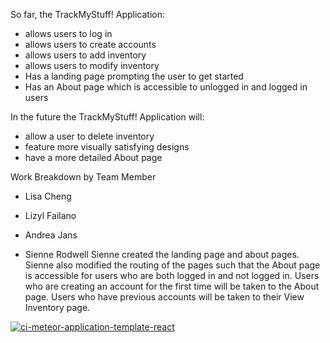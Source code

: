 So far, the TrackMyStuff! Application: 
* allows users to log in
* allows users to create accounts
* allows users to add inventory
* allows users to modify inventory
* Has a landing page prompting the user to get started
* Has an About page which is accessible to unlogged in and logged in users


In the future the TrackMyStuff! Application will: 
* allow a user to delete inventory
* feature more visually satisfying designs
* have a more detailed About page

Work Breakdown by Team Member
* Lisa Cheng

* Lizyl Failano

* Andrea Jans

* Sienne Rodwell
Sienne created the landing page and about pages. Sienne also modified the routing of the pages such that the About page is accessible for users who are both logged in and not logged in. Users who are creating an account for the first time will be taken to the About page. Users who have previous accounts will be taken to their View Inventory page. 

[![ci-meteor-application-template-react](https://github.com/ics-software-engineering/meteor-application-template-react/actions/workflows/ci.yml/badge.svg)](https://github.com/ics-software-engineering/meteor-application-template-react/actions/workflows/ci.yml)
